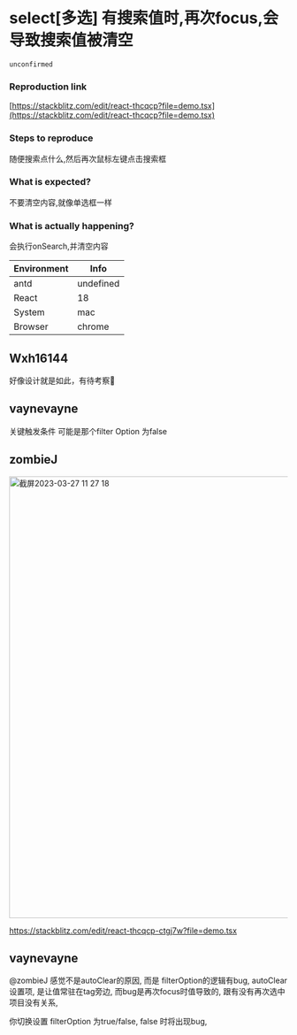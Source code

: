 # select[多选] 有搜索值时,再次focus,会导致搜索值被清空

`unconfirmed`

### Reproduction link

[https://stackblitz.com/edit/react-thcqcp?file=demo.tsx](https://stackblitz.com/edit/react-thcqcp?file=demo.tsx)

### Steps to reproduce

随便搜索点什么,然后再次鼠标左键点击搜索框

### What is expected?

不要清空内容,就像单选框一样

### What is actually happening?

会执行onSearch,并清空内容

| Environment | Info      |
| ----------- | --------- |
| antd        | undefined |
| React       | 18        |
| System      | mac       |
| Browser     | chrome    |

<!-- generated by ant-design-issue-helper. DO NOT REMOVE -->

## Wxh16144

好像设计就是如此，有待考察🤔

## vaynevayne

关键触发条件 可能是那个filter Option 为false

## zombieJ

<img width="799" alt="截屏2023-03-27 11 27 18" src="https://user-images.githubusercontent.com/5378891/227833597-0ccc274f-e540-4d43-8ed3-fd003017d45a.png">

https://stackblitz.com/edit/react-thcqcp-ctgj7w?file=demo.tsx

## vaynevayne

@zombieJ 感觉不是autoClear的原因, 而是 filterOption的逻辑有bug,
autoClear设置项, 是让值常驻在tag旁边, 而bug是再次focus时值导致的, 跟有没有再次选中项目没有关系,

你切换设置 filterOption 为true/false, false 时将出现bug,

